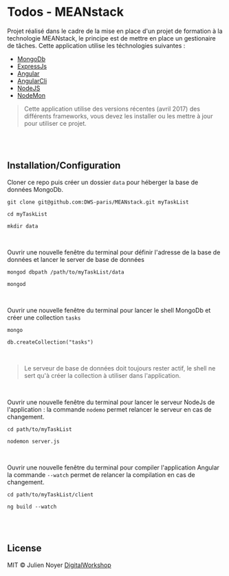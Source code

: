 # Todos - MEANstack

Projet réalisé dans le cadre de la mise en place d'un projet de formation à la technologie MEANstack, le principe est de mettre en place un gestionaire de tâches. Cette application utilise les téchnologies suivantes :
- [MongoDb](https://www.mongodb.com/)
- [ExpressJs](http://expressjs.com/fr/)
- [Angular](https://angular.io/)
- [AngularCli](https://cli.angular.io/)
- [NodeJS](https://nodejs.org/en/)
- [NodeMon](https://nodemon.io/)

> Cette application utilise des versions récentes (avril 2017) des différents frameworks, vous devez les installer ou les mettre à jour pour utiliser ce projet.

<br /><br />

## Installation/Configuration

Cloner ce repo puis créer un dossier `data` pour héberger la base de données MongoDb.
```
git clone git@github.com:DWS-paris/MEANstack.git myTaskList

cd myTaskList

mkdir data
```
<br />

Ouvrir une nouvelle fenêtre du terminal pour définir l'adresse de la base de données et lancer le server de base de données
```
mongod dbpath /path/to/myTaskList/data

mongod
```
<br />

Ouvrir une nouvelle fenêtre du terminal pour lancer le shell MongoDb et créer une collection `tasks`
```
mongo

db.createCollection("tasks")
```
<br />

> Le serveur de base de données doit toujours rester actif, le shell ne sert qu'à créer la collection à utiliser dans l'application.
<br />

Ouvrir une nouvelle fenêtre du terminal pour lancer le serveur NodeJs de l'application : la commande `nodemo` permet relancer le serveur en cas de changement.
```
cd path/to/myTaskList

nodemon server.js
```
<br />

Ouvrir une nouvelle fenêtre du terminal pour compiler l'application Angular la commande `--watch` permet de relancer la compilation en cas de changement.
```
cd path/to/myTaskList/client

ng build --watch
```
<br /><br />


## License

MIT © Julien Noyer [DigitalWorkshop](http://www.digitalworkshop.fr)
